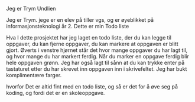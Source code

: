 Jeg er Trym Undlien

Jeg er Trym. jege er en elev på tiller vgs, og er øyeblikket på informasjonsteknologi år 2. Dette er min Todo liste

Hva
I dette prosjektet har jeg laget en todo liste, der du kan legge til oppgaver, du kan fjerne oppgaver, du kan markere at oppgaven er blitt gjort. Øverts i venstre hjørnet står det hvor mange oppgaver du har lagt til, og hvor mange du har markert ferdig. Når du marker en oppgave ferdig blir hele oppgaven grønn. Jeg har også lagt til sånn at du kan trykke enter på tastaturet etter du har skrevet inn oppgaven inn i skrivefeltet. Jeg har bukt komplimentære farger.




hvorfor
Det er altid fint med en todo liste, og så er det for å øve seg på koding, og fordi det er en skoleoppgave.
